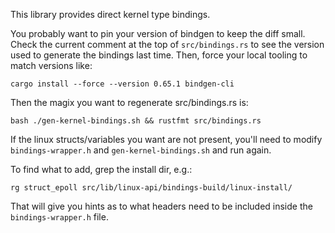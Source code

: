 This library provides direct kernel type bindings.

You probably want to pin your version of bindgen to keep the diff small.
Check the current comment at the top of `src/bindings.rs` to see the
version used to generate the bindings last time. Then, force your local
tooling to match versions like:

    cargo install --force --version 0.65.1 bindgen-cli

Then the magix you want to regenerate src/bindings.rs is:

    bash ./gen-kernel-bindings.sh && rustfmt src/bindings.rs

If the linux structs/variables you want are not present, you'll need to
modify `bindings-wrapper.h` and `gen-kernel-bindings.sh` and run again.

To find what to add, grep the install dir, e.g.:

    rg struct_epoll src/lib/linux-api/bindings-build/linux-install/

That will give you hints as to what headers need to be included inside
the `bindings-wrapper.h` file.

